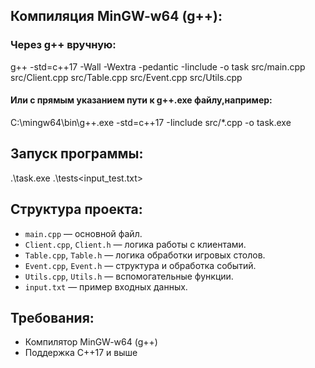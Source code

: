 ## Компиляция MinGW-w64 (g++):
### Через g++ вручную:
  g++ -std=c++17 -Wall -Wextra -pedantic -Iinclude -o task src/main.cpp src/Client.cpp src/Table.cpp src/Event.cpp src/Utils.cpp
#### Или с прямым указанием пути к g++.exe файлу,например:
  C:\mingw64\bin\g++.exe -std=c++17 -Iinclude src/*.cpp -o task.exe
## Запуск программы:
  .\task.exe .\tests\<input_test.txt>

## Структура проекта:
- `main.cpp` — основной файл.
- `Client.cpp`, `Client.h` — логика работы с клиентами.
- `Table.cpp`, `Table.h` — логика обработки игровых столов.
- `Event.cpp`, `Event.h` — структура и обработка событий.
- `Utils.cpp`, `Utils.h` — вспомогательные функции.
- `input.txt` — пример входных данных.

## Требования:
- Компилятор MinGW-w64 (g++)
- Поддержка C++17 и выше
